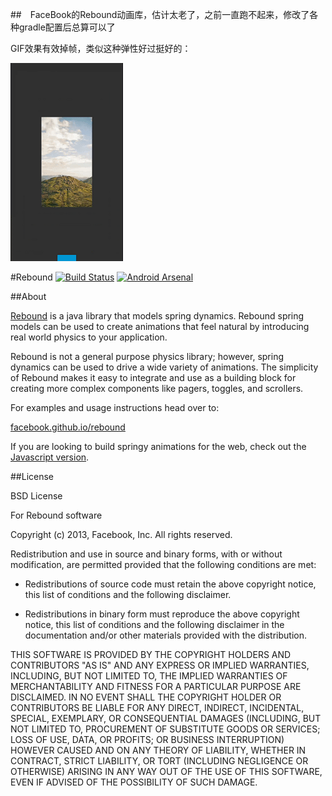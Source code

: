 
##　FaceBook的Rebound动画库，估计太老了，之前一直跑不起来，修改了各种gradle配置后总算可以了

GIF效果有效掉帧，类似这种弹性好过挺好的：

![](https://github.com/CarGuo/rebound/blob/master/01.gif)

#Rebound
[![Build Status](https://travis-ci.org/facebook/rebound.png?branch=master)](https://travis-ci.org/facebook/rebound) 
[![Android Arsenal](https://img.shields.io/badge/Android%20Arsenal-Rebound-blue.svg?style=flat)](https://android-arsenal.com/details/1/30)

##About

<a href="http://facebook.github.io/rebound">Rebound</a> is a java library that
models spring dynamics. Rebound spring models can be used to create animations
that feel natural by introducing real world physics to your application.

Rebound is not a general purpose physics library; however, spring dynamics
can be used to drive a wide variety of animations. The simplicity of Rebound
makes it easy to integrate and use as a building block for creating more
complex components like pagers, toggles, and scrollers.

For examples and usage instructions head over to:

[facebook.github.io/rebound](http://facebook.github.io/rebound)

If you are looking to build springy animations for the web, check out the [Javascript version](https://github.com/facebook/rebound-js).

##License

BSD License

For Rebound software

Copyright (c) 2013, Facebook, Inc.
All rights reserved.

Redistribution and use in source and binary forms, with or without
modification, are permitted provided that the following conditions are met:

* Redistributions of source code must retain the above copyright notice,
this list of conditions and the following disclaimer.

* Redistributions in binary form must reproduce the above copyright notice,
this list of conditions and the following disclaimer in the documentation
and/or other materials provided with the distribution.

THIS SOFTWARE IS PROVIDED BY THE COPYRIGHT HOLDERS AND CONTRIBUTORS "AS IS"
AND ANY EXPRESS OR IMPLIED WARRANTIES, INCLUDING, BUT NOT LIMITED TO, THE
IMPLIED WARRANTIES OF MERCHANTABILITY AND FITNESS FOR A PARTICULAR PURPOSE
ARE DISCLAIMED. IN NO EVENT SHALL THE COPYRIGHT HOLDER OR CONTRIBUTORS BE
LIABLE FOR ANY DIRECT, INDIRECT, INCIDENTAL, SPECIAL, EXEMPLARY, OR
CONSEQUENTIAL DAMAGES (INCLUDING, BUT NOT LIMITED TO, PROCUREMENT OF
SUBSTITUTE GOODS OR SERVICES; LOSS OF USE, DATA, OR PROFITS; OR BUSINESS
INTERRUPTION) HOWEVER CAUSED AND ON ANY THEORY OF LIABILITY, WHETHER IN
CONTRACT, STRICT LIABILITY, OR TORT (INCLUDING NEGLIGENCE OR OTHERWISE)
ARISING IN ANY WAY OUT OF THE USE OF THIS SOFTWARE, EVEN IF ADVISED OF THE
POSSIBILITY OF SUCH DAMAGE.
